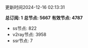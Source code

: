 更新时间2024-12-16 02:13:31

**总订阅: 1**
**总节点: 5667**
**有效节点: 4787**
- ss节点: 822
- v2ray节点: 3958
- ssr节点: 7
